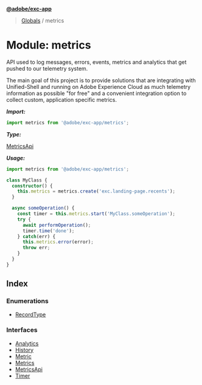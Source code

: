 **[@adobe/exc-app](../README.md)**

> [Globals](../README.md) / metrics

# Module: metrics

API used to log messages, errors, events, metrics and analytics that get pushed to our telemetry
system.

The main goal of this project is to provide solutions that are integrating with Unified-Shell and
running on Adobe Experience Cloud as much telemetry information as possible "for free" and a
convenient integration option to collect custom, application specific metrics.

***Import:***

```typescript
import metrics from '@adobe/exc-app/metrics';
```

***Type:***

[MetricsApi](../interfaces/metrics.metricsapi.md#interface-metricsapi)

***Usage:***

```typescript
import metrics from '@adobe/exc-app/metrics';

class MyClass {
  constructor() {
    this.metrics = metrics.create('exc.landing-page.recents');
  }

  async someOperation() {
    const timer = this.metrics.start('MyClass.someOperation');
    try {
      await performOperation();
      timer.time('done');
    } catch(err) {
      this.metrics.error(error);
      throw err;
    }
  }
}
```

## Index

### Enumerations

* [RecordType](../enums/metrics.recordtype.md)

### Interfaces

* [Analytics](../interfaces/metrics.analytics.md)
* [History](../interfaces/metrics.history.md)
* [Metric](../interfaces/metrics.metric.md)
* [Metrics](../interfaces/metrics.metrics-1.md)
* [MetricsApi](../interfaces/metrics.metricsapi.md)
* [Timer](../interfaces/metrics.timer.md)
